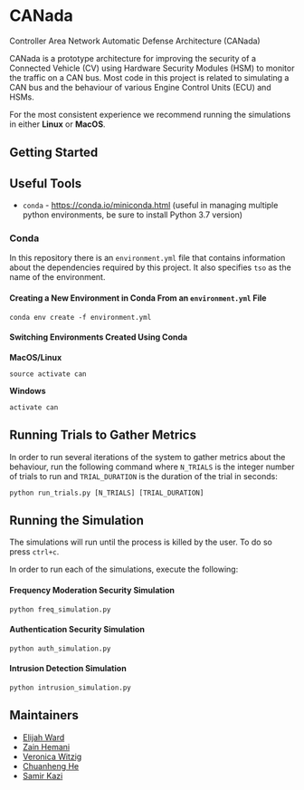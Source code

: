 # CANada
Controller Area Network Automatic Defense Architecture (CANada)

CANada is a prototype architecture for improving the security of a Connected Vehicle (CV) using Hardware Security Modules (HSM) to monitor the traffic on a CAN bus. Most code in this project is related to simulating a CAN bus and the behaviour of various Engine Control Units (ECU) and HSMs.

For the most consistent experience we recommend running the simulations in either **Linux** or **MacOS**.

## Getting Started

## Useful Tools

- `conda` - https://conda.io/miniconda.html (useful in managing multiple python environments, be sure to install Python 3.7 version)

### Conda

In this repository there is an `environment.yml` file that contains information about the dependencies required by this project. It also specifies `tso` as the name of the environment.

#### Creating a New Environment in Conda From an `environment.yml` File

```
conda env create -f environment.yml
```

#### Switching Environments Created Using Conda

**MacOS/Linux**
```
source activate can
```
**Windows**
```
activate can
```

## Running Trials to Gather Metrics

In order to run several iterations of the system to gather metrics about the behaviour, run the following command where `N_TRIALS` is the integer number of trials to run and `TRIAL_DURATION` is the duration of the trial in seconds:

```
python run_trials.py [N_TRIALS] [TRIAL_DURATION]
```


## Running the Simulation

The simulations will run until the process is killed by the user. To do so press `ctrl+c`.

In order to run each of the simulations, execute the following:

#### Frequency Moderation Security Simulation
```
python freq_simulation.py
```

#### Authentication Security Simulation
```
python auth_simulation.py
```

#### Intrusion Detection Simulation
```
python intrusion_simulation.py
```

## Maintainers

- [Elijah Ward](https://github.com/elijah-ward)
- [Zain Hemani](https://github.com/zhemani)
- [Veronica Witzig](https://github.com/VeronicaWitzig)
- [Chuanheng He](https://github.com/henryhehe)
- [Samir Kazi](https://github.com/SamirK15)
